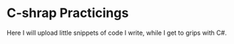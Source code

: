 # C-shrap Practicings

Here I will upload little snippets of code I write, while I get to grips with C#.
